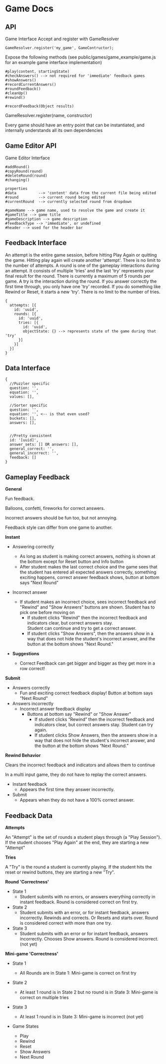 Game Docs
===

API
---

Game Interface
  Accept and register with GameResolver
  
    GameResolver.register('my_game', GameContructor);
    
  Expose the following methods (see public/games/game_example/game.js for an example game interface implementation)
  
    #play(content, startingState)
    #checkAnswers() --> not required for 'immediate' feedback games
    #showAnswers()
    #recordCurrentAnswers()
    #roundFeedback()
    #cleanUp()
    #rewind()
    
    #recordFeedback(Object results)

GameResolver.register(name, constructor)

Every game should have an entry point that can be instantiated, and internally understands all its own dependencies

Game Editor API
---

Game Editor Interface

    #addRound()
    #copyRound(round)
    #deleteRound(round)
    #changing()
    
    properties
    #data          --> 'content' data from the current file being edited
    #round         --> current round being edited
    #currentRound  --> currently selected round from dropdown
    
    #gameName --> game name, used to resolve the game and create it
    #gameTitle --> game title
    #gameDescription --> game description
    #feedbackType --> 'immediate', or undefined
    #header --> used for the header bar

Feedback Interface
---

  An attempt is the entire game session, before hitting Play Again or quitting the game. Hitting play again will create another
  'attempt'. There is no limit to the number of attempts.
  A round is one of the gameplay interactions during an attempt. It consists of multiple 'tries' and the last 'try' represents
  your final result for the round. There is currently a maximum of 5 rounds per game.
  A try is the interaction during the round. If you answer correctly the first time through, you only have one 'try' recorded. If you do something
  like Rewind or Reset, it starts a new 'try'. There is no limit to the number of tries.
  
    {
      attempts: [{
        id: 'uuid',
        rounds: [{
          id: 'uuid',
          tries: [{
            id: 'uuid',
            objectState: {} --> represents state of the game during that 'try'
          }]
        }]
      }]
    }

Data Interface
---
    
    {
      //Puzzler specific
      question: '',
      equation: '',
      values: [],
      
      //Sorter specific
      question: '',
      equation: '', <-- is that even used?
      buckets: [],
      answers: [],
      
      
      //Pretty consistent
      id: '[uuid]',
      answer_sets: [] OR answers: [],
      general_correct: '',
      general_incorrect: '',
      feedback: []
    }

Gameplay Feedback
---

**General**

Fun feedback.
  
Balloons, confetti, fireworks for correct answers.
   
Incorrect answers should be fun too, but not annoying.   

Feedback style can differ from one game to another.


**Instant**

- Answering correctly
  - As long as student is making correct answers, nothing is shown at the bottom except for Reset button and Info button
  - After student makes the last correct choice and the game sees that the student has entered all expected answers correctly, 
    something exciting happens, correct answer feedback shows, button at bottom says "Next Round"

- Incorrect answer
  - If student makes an incorrect choice, sees incorrect feedback and "Rewind" and "Show Answers" buttons are shown. 
    Student has to pick one before moving on
    - If student clicks "Rewind" then the incorrect feedback and indicators clear, but correct answers stay.   
      Student can continue and try to get a correct answer. 
    - If student clicks "Show Answers", then the answers show in a way that does not hide the student's incorrect answer, 
      and the button at the bottom shows "Next Round."
        
- **Suggestions**
  - Correct Feedback can get bigger and bigger as they get more in a row correct!        
        
**Submit**

- Answers correctly
  - Fun and exciting correct feedback display!    Button at bottom says "Next Round"
- Answers incorrectly
  - Incorrect answer feedback display
    - Buttons at bottom say  "Rewind" or  "Show Answer"
      - If student clicks “Rewind” then the incorrect feedback and indicators clear, but correct answers stay.   Student can try again.
      - If student clicks Show Answers, then the answers show in a way that does not hide the student's incorrect answer, and the button at the bottom shows “Next Round.”
  
**Rewind Behavior**

Clears the incorrect feedback and indicators and allows them to continue

In a multi input game, they do not have to replay the correct answers.

- Instant feedback
  - Appears the first time they answer incorrectly.
- Submit
  - Appears when they do not have a 100% correct answer.
  
  
Feedback Data
---

**Attempts**

An "Attempt" is the set of rounds a student plays through (a "Play Session"). If the student chooses "Play Again" at the end, they are starting a new "Attempt"

**Tries**

A "Try" is the round a student is currently playing. If the student hits the reset or rewind buttons, they are starting a new "Try". 

**Round 'Correctness'**

- State 1
  - Student submits with no errors, or answers everything correctly in instant feedback. 
    Round is considered correct on first try.
- State 2
  - Student submits with an error, or for instant feedback, answers incorrectly. Rewinds and corrects. Or Resets and starts over.
    Round is considered correct with more than one try.
- State 3
  - Student submits with an error or for instant feedback, answers incorrectly. Chooses Show answers. 
    Round is considered incorrect. (not yet)

**Mini-game 'Correctness'**

- State 1
  - All Rounds are in State 1: Mini-game is correct on first try
- State 2
  - At least 1 round is in State 2 but no round is in State 3: Mini-game is correct on multiple tries
- State 3
  - At least 1 round is in State 3: Mini-game is incorrect (not yet)


- Game States
  - Play
  - Rewind
  - Reset
  - Show Answers
  - Next Round